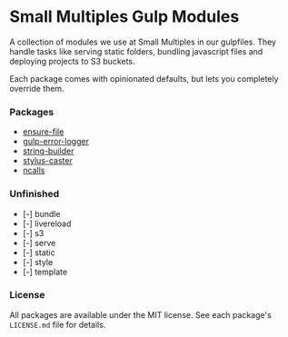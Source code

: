 Small Multiples Gulp Modules
============================

A collection of modules we use at Small Multiples in our gulpfiles. They handle tasks like serving static folders, bundling javascript files and deploying projects to S3 buckets.

Each package comes with opinionated defaults, but lets you completely override them.

### Packages ###

* [ensure-file][ensure file]
* [gulp-error-logger][gulp error logger]
* [string-builder][string builder]
* [stylus-caster][stylus caster]
* [ncalls][ncalls]

[string builder]: http://smallmultiples.github.io/gulp-modules/string-builder
[stylus caster]: http://smallmultiples.github.io/gulp-modules/stylus-caster
[ncalls]: http://smallmultiples.github.io/gulp-modules/ncalls
[ensure file]: http://smallmultiples.github.io/gulp-modules/ensure-file
[gulp error logger]: http://smallmultiples.github.io/gulp-modules/gulp-error-logger

### Unfinished ###

* [-] bundle
* [-] livereload
* [-] s3
* [-] serve
* [-] static
* [-] style
* [-] template

### License ###

All packages are available under the MIT license. See each package's `LICENSE.md` file for details.